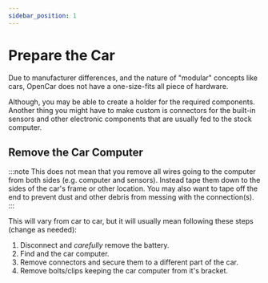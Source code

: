 ```yaml
---
sidebar_position: 1
---
```


# Prepare the Car

Due to manufacturer differences, and the nature of "modular" concepts like cars, OpenCar does not have a one-size-fits all piece of hardware.

Although, you may be able to create a holder for the required components. Another thing you might have to make custom is connectors for the built-in sensors and other electronic components that are usually fed to the stock computer.

## Remove the Car Computer

:::note
This does not mean that you remove all wires going to the computer from both sides (e.g. computer and sensors). Instead tape them down to the sides of the car's frame or other location. You may also want to tape off the end to prevent dust and other debris from messing with the connection(s).
:::

This will vary from car to car, but it will usually mean following these steps (change as needed):

1. Disconnect and *carefully* remove the battery.
2. Find and the car computer.
3. Remove connectors and secure them to a different part of the car.
4. Remove bolts/clips keeping the car computer from it's bracket.
